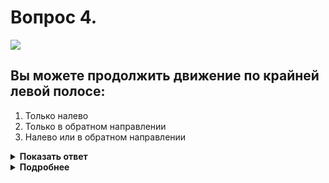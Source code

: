 # Вопрос 4.

![](https://s.drom.ru/i24227/pdd/tickets/2016/1542609114.jpg)

## Вы можете продолжить движение по крайней левой полосе:

1. Только налево
2. Только в обратном направлении
3. Налево или в обратном направлении

<details>
<summary><b>Показать ответ</b></summary>
Правильный ответ: 3
</details>
<details>
<summary><b>Подробнее</b></summary>
Знаки, указывающие направление движения по полосам (полосе), разрешающие поворот налево из крайней левой полосы, разрешают и разворот. Вы, двигаясь по крайней левой полосе, согласно знаку 5.15.2 «Направления движения по полосе», можете повернуть налево или развернуться для продолжения движения в обратном направлении.
(«Дорожные знаки»)
</details>
